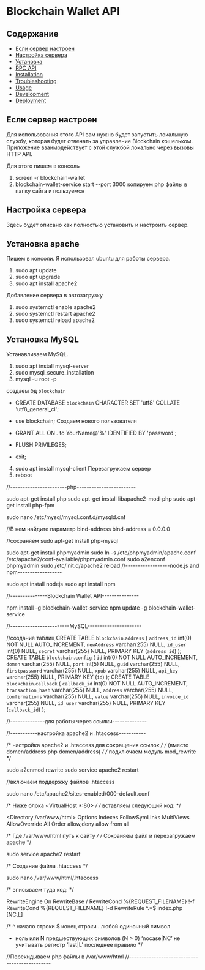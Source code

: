 ﻿# Blockchain Wallet API

## Содержание

  * [Если сервер настроен](#Если-сервер-настроен)
  * [Настройка сервера](#Настройка-сервера)
  * [Установка](#Установка)
  * [RPC API](#rpc)
  * [Installation](#installation)
  * [Troubleshooting](#troubleshooting)
  * [Usage](#usage)
  * [Development](#development)
  * [Deployment](#deployment)


## Если сервер настроен
Для использования этого API вам нужно будет запустить локальную службу, которая будет отвечать за управление Blockchain кошельком. Приложение взаимодействует с этой службой локально через вызовы HTTP API.

Для этого пишем в консоль
  1. screen -r blockchain-wallet
  2. blockchain-wallet-service start --port 3000
копируем php файлы в папку сайта и пользуемся


## Настройка сервера
Здесь будет описано как полностью установить и настроить сервер.

## Установка apache
Пишем в консоли. Я использовал ubuntu для работы сервера.
1. sudo apt update
2. sudo apt upgrade
3. sudo apt install apache2

Добавление сервера в автозагрузку
1. sudo systemctl enable apache2
2. sudo systemctl restart apache2
3. sudo systemctl reload apache2

## Установка MySQL
Устанавливаем MySQL.
1. sudo apt install mysql-server
2. sudo mysql_secure_installation
3. mysql -u root -p

создаем бд `blockchain`
* CREATE DATABASE `blockchain` CHARACTER SET 'utf8' COLLATE 'utf8_general_ci';

* use blockchain;
Создаем нового пользователя
* GRANT ALL ON *.* to YourName@'%' IDENTIFIED BY 'password';
* FLUSH PRIVILEGES;
* exit;
4. sudo apt install mysql-client
Перезагружаем сервер
5. reboot

//-----------------------php------------------------

sudo apt-get install php
sudo apt-get install libapache2-mod-php
sudo apt-get install php-fpm

sudo nano /etc/mysql/mysql.conf.d/mysqld.cnf

//В нем найдите параметр bind-address
bind-address            = 0.0.0.0

//сохраняем
sudo apt-get install php-mysql

sudo apt-get install phpmyadmin
sudo ln -s /etc/phpmyadmin/apache.conf /etc/apache2/conf-available/phpmyadmin.conf
sudo a2enconf phpmyadmin
sudo /etc/init.d/apache2 reload
//------------------node.js and npm------------------

sudo apt install nodejs
sudo apt install npm

//---------------Blockchain Wallet API---------------

npm install -g blockchain-wallet-service
npm update -g blockchain-wallet-service

//------------------------MySQL----------------------

//создание таблиц
CREATE TABLE `blockchain`.`address`  (
  `address_id` int(0) NOT NULL AUTO_INCREMENT,
  `newAddress` varchar(255) NULL,
  `id_user` int(0) NULL,
  `secret` varchar(255) NULL,
  PRIMARY KEY (`address_id`)
);
CREATE TABLE `blockchain`.`config`  (
  `id` int(0) NOT NULL AUTO_INCREMENT,
  `domen` varchar(255) NULL,
  `port` int(5) NULL,
  `guid` varchar(255) NULL,
  `firstpassword` varchar(255) NULL,
  `xpub` varchar(255) NULL,
  `api_key` varchar(255) NULL,
  PRIMARY KEY (`id`)
);
CREATE TABLE `blockchain`.`callback`  (
  `callback_id` int(0) NOT NULL AUTO_INCREMENT,
  `transaction_hash` varchar(255) NULL,
  `address` varchar(255) NULL,
  `confirmations` varchar(255) NULL,
	`value` varchar(255) NULL,
  `invoice_id` varchar(255) NULL,
  `id_user` varchar(255) NULL,
  PRIMARY KEY (`callback_id`)
);

//--------------для работы через ссылки--------------

//-----------настройка apache2 и .htaccess-----------

/* настройка apache2 и .htaccess для сокращения ссылок */
/* (вместо domen/address.php domen/address) */
/* подключаем модуль mod_rewrite */

sudo a2enmod rewrite
sudo service apache2 restart

//включаем поддержку файлов .htaccess

sudo nano /etc/apache2/sites-enabled/000-default.conf

/* Ниже блока <VirtualHost *:80> */
/* вставляем следующий код: */

<Directory /var/www/html>
Options Indexes FollowSymLinks MultiViews
AllowOverride All
Order allow,deny
allow from all
</Directory>

/* Где /var/www/html путь к сайту */
/* Сохраняем файл и перезагружаем apache */

sudo service apache2 restart

/* Создание файла .htaccess */

sudo nano /var/www/html/.htaccess

/* вписываем туда код: */

RewriteEngine On
RewriteBase /
RewriteCond %{REQUEST_FILENAME} !-f
RewriteCond %{REQUEST_FILENAME} !-d
RewriteRule ^.*$ index.php [NC,L]

/*
^ начало строки
$ конец строки
. любой одиночный символ
* ноль или N предшествующих символов (N > 0)
‘nocase|NC’ не учитывать регистр
‘last|L’ последнее правило
*/

//Перекидываем php файлы в /var/www/html
//----------------------------------------------
